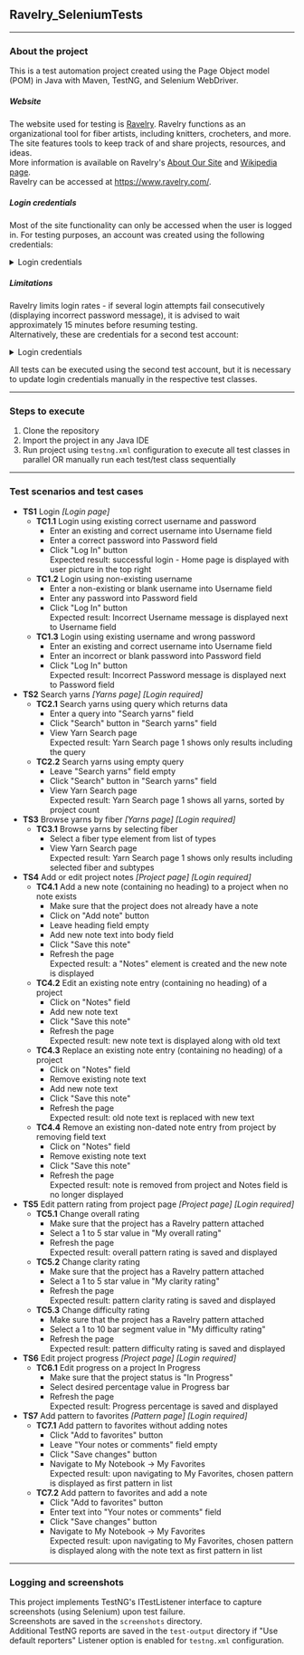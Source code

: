 ## Ravelry_SeleniumTests

---

### About the project
This is a test automation project created using the Page Object model (POM) in Java with Maven, TestNG, and Selenium WebDriver.
##### Website
The website used for testing is [Ravelry](https://ravelry.com/). Ravelry functions as an organizational tool for fiber artists, including knitters, crocheters, and more. The site features tools to keep track of and share projects, resources, and ideas.  
More information is available on Ravelry's [About Our Site](https://www.ravelry.com/about) and [Wikipedia page](https://en.wikipedia.org/wiki/Ravelry).  
Ravelry can be accessed at https://www.ravelry.com/.
##### Login credentials
Most of the site functionality can only be accessed when the user is logged in. For testing purposes, an account was created using the following credentials:
<details>
  <summary>Login credentials</summary>

- username: `vcstestuser`
- password: `-vcs-_TestPa$$#2#2`
> These credentials should not be shared publicly.
</details>

##### Limitations
Ravelry limits login rates - if several login attempts fail consecutively (displaying incorrect password message), it is advised to wait approximately 15 minutes before resuming testing.  
Alternatively, these are credentials for a second test account:
<details>
  <summary>Login credentials</summary>

- username: `vcstestuser1`
- password: `-VCS-^t3stPW$)$)_i`
> These credentials should not be shared publicly.
</details>

All tests can be executed using the second test account, but it is necessary to update login credentials manually in the respective test classes.

---
### Steps to execute
1. Clone the repository
2. Import the project in any Java IDE
3. Run project using `testng.xml` configuration to execute all test classes in parallel OR manually run each test/test class sequentially

---
### Test scenarios and test cases
- **TS1** Login *[Login page]*
    - **TC1.1** Login using existing correct username and password
        - Enter an existing and correct username into Username field
        - Enter a correct password into Password field
        - Click "Log In" button  
          Expected result: successful login - Home page is displayed with user picture in the top right
    - **TC1.2** Login using non-existing username
        - Enter a non-existing or blank username into Username field
        - Enter any password into Password field
        - Click "Log In" button  
          Expected result: Incorrect Username message is displayed next to Username field
    - **TC1.3** Login using existing username and wrong password
        - Enter an existing and correct username into Username field
        - Enter an incorrect or blank password into Password field
        - Click "Log In" button  
          Expected result: Incorrect Password message is displayed next to Password field
- **TS2** Search yarns *[Yarns page]* *[Login required]*
    - **TC2.1** Search yarns using query which returns data
        - Enter a query into "Search yarns" field
        - Click "Search" button in "Search yarns" field
        - View Yarn Search page  
          Expected result: Yarn Search page 1 shows only results including the query
    - **TC2.2** Search yarns using empty query
        - Leave "Search yarns" field empty
        - Click "Search" button in "Search yarns" field
        - View Yarn Search page  
          Expected result: Yarn Search page 1 shows all yarns, sorted by project count
- **TS3** Browse yarns by fiber *[Yarns page]* *[Login required]*
    - **TC3.1** Browse yarns by selecting fiber
        - Select a fiber type element from list of types
        - View Yarn Search page  
          Expected result: Yarn Search page 1 shows only results including selected fiber and subtypes
- **TS4** Add or edit project notes *[Project page]* *[Login required]*
    - **TC4.1** Add a new note (containing no heading) to a project when no note exists
        - Make sure that the project does not already have a note
        - Click on "Add note" button
        - Leave heading field empty
        - Add new note text into body field
        - Click "Save this note"
        - Refresh the page  
          Expected result: a "Notes" element is created and the new note is displayed
    - **TC4.2** Edit an existing note entry (containing no heading) of a project
        - Click on "Notes" field
        - Add new note text
        - Click "Save this note"
        - Refresh the page  
          Expected result: new note text is displayed along with old text
    - **TC4.3** Replace an existing note entry (containing no heading) of a project
        - Click on "Notes" field
        - Remove existing note text
        - Add new note text
        - Click "Save this note"
        - Refresh the page  
          Expected result: old note text is replaced with new text
    - **TC4.4** Remove an existing non-dated note entry from project by removing field text
        - Click on "Notes" field
        - Remove existing note text
        - Click "Save this note"
        - Refresh the page  
          Expected result: note is removed from project and Notes field is no longer displayed
- **TS5** Edit pattern rating from project page *[Project page]* *[Login required]*
    - **TC5.1** Change overall rating
        - Make sure that the project has a Ravelry pattern attached
        - Select a 1 to 5 star value in "My overall rating"
        - Refresh the page  
          Expected result: overall pattern rating is saved and displayed
    - **TC5.2** Change clarity rating
        - Make sure that the project has a Ravelry pattern attached
        - Select a 1 to 5 star value in "My clarity rating"
        - Refresh the page  
          Expected result: pattern clarity rating is saved and displayed
    - **TC5.3** Change difficulty rating
        - Make sure that the project has a Ravelry pattern attached
        - Select a 1 to 10 bar segment value in "My difficulty rating"
        - Refresh the page  
          Expected result: pattern difficulty rating is saved and displayed
- **TS6** Edit project progress *[Project page]* *[Login required]*
    - **TC6.1** Edit progress on a project In Progress
        - Make sure that the project status is "In Progress"
        - Select desired percentage value in Progress bar
        - Refresh the page  
          Expected result: Progress percentage is saved and displayed
- **TS7** Add pattern to favorites *[Pattern page]* *[Login required]*
    - **TC7.1** Add pattern to favorites without adding notes
        - Click "Add to favorites" button
        - Leave "Your notes or comments" field empty
        - Click "Save changes" button
        - Navigate to My Notebook -> My Favorites  
          Expected result: upon navigating to My Favorites, chosen pattern is displayed as first pattern in list
    - **TC7.2** Add pattern to favorites and add a note
        - Click "Add to favorites" button
        - Enter text into "Your notes or comments" field
        - Click "Save changes" button
        - Navigate to My Notebook -> My Favorites  
          Expected result: upon navigating to My Favorites, chosen pattern is displayed along with the note text as first pattern in list

---
### Logging and screenshots
This project implements TestNG's ITestListener interface to capture screenshots (using Selenium) upon test failure.  
Screenshots are saved in the `screenshots` directory.  
Additional TestNG reports are saved in the `test-output` directory if "Use default reporters" Listener option is enabled for `testng.xml` configuration.